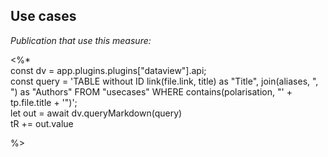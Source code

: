 ## Use cases
_Publication that use this measure:_

<%*  
const dv = app.plugins.plugins["dataview"].api;  
const query = 'TABLE without ID link(file.link, title) as "Title", join(aliases, ", ") as "Authors" FROM "usecases" WHERE contains(polarisation, "' + tp.file.title + '")';  
let out = await dv.queryMarkdown(query)  
tR += out.value

%>
